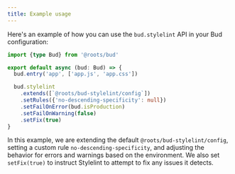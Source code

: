 ```yaml
---
title: Example usage
---
```


Here's an example of how you can use the `bud.stylelint` API in your Bud configuration:

```ts
import {type Bud} from '@roots/bud'

export default async (bud: Bud) => {
  bud.entry('app', ['app.js', 'app.css'])

  bud.stylelint
    .extends([`@roots/bud-stylelint/config`])
    .setRules({'no-descending-specificity': null})
    .setFailOnError(bud.isProduction)
    .setFailOnWarning(false)
    .setFix(true)
}
```

In this example, we are extending the default `@roots/bud-stylelint/config`, setting a custom rule `no-descending-specificity`, and adjusting the behavior for errors and warnings based on the environment. We also set `setFix(true)` to instruct Stylelint to attempt to fix any issues it detects.

